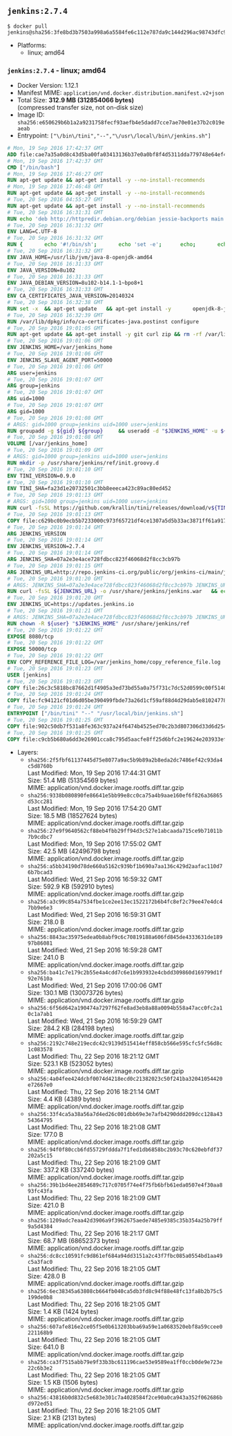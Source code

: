 ## `jenkins:2.7.4`

```console
$ docker pull jenkins@sha256:3fe8bd3b7503a998a6a5584fe6c112e787da9c144d296ac98743dfc9d96fa74f
```

-	Platforms:
	-	linux; amd64

### `jenkins:2.7.4` - linux; amd64

-	Docker Version: 1.12.1
-	Manifest MIME: `application/vnd.docker.distribution.manifest.v2+json`
-	Total Size: **312.9 MB (312854066 bytes)**  
	(compressed transfer size, not on-disk size)
-	Image ID: `sha256:e650629b6b1a2a9231758fecf93aefb4e5dadd7cce7ae70e01e37b2c019eaeab`
-	Entrypoint: `["\/bin\/tini","--","\/usr\/local\/bin\/jenkins.sh"]`

```dockerfile
# Mon, 19 Sep 2016 17:42:37 GMT
ADD file:cae7a35a0d8c43d5ba00fa03413136b37e0a0bf8f4d5311dda779748e64ef425 in / 
# Mon, 19 Sep 2016 17:42:37 GMT
CMD ["/bin/bash"]
# Mon, 19 Sep 2016 17:46:27 GMT
RUN apt-get update && apt-get install -y --no-install-recommends 		ca-certificates 		curl 		wget 	&& rm -rf /var/lib/apt/lists/*
# Mon, 19 Sep 2016 17:46:48 GMT
RUN apt-get update && apt-get install -y --no-install-recommends 		bzr 		git 		mercurial 		openssh-client 		subversion 				procps 	&& rm -rf /var/lib/apt/lists/*
# Tue, 20 Sep 2016 04:55:27 GMT
RUN apt-get update && apt-get install -y --no-install-recommends 		bzip2 		unzip 		xz-utils 	&& rm -rf /var/lib/apt/lists/*
# Tue, 20 Sep 2016 16:31:31 GMT
RUN echo 'deb http://httpredir.debian.org/debian jessie-backports main' > /etc/apt/sources.list.d/jessie-backports.list
# Tue, 20 Sep 2016 16:31:32 GMT
ENV LANG=C.UTF-8
# Tue, 20 Sep 2016 16:31:32 GMT
RUN { 		echo '#!/bin/sh'; 		echo 'set -e'; 		echo; 		echo 'dirname "$(dirname "$(readlink -f "$(which javac || which java)")")"'; 	} > /usr/local/bin/docker-java-home 	&& chmod +x /usr/local/bin/docker-java-home
# Tue, 20 Sep 2016 16:31:32 GMT
ENV JAVA_HOME=/usr/lib/jvm/java-8-openjdk-amd64
# Tue, 20 Sep 2016 16:31:33 GMT
ENV JAVA_VERSION=8u102
# Tue, 20 Sep 2016 16:31:33 GMT
ENV JAVA_DEBIAN_VERSION=8u102-b14.1-1~bpo8+1
# Tue, 20 Sep 2016 16:31:33 GMT
ENV CA_CERTIFICATES_JAVA_VERSION=20140324
# Tue, 20 Sep 2016 16:32:38 GMT
RUN set -x 	&& apt-get update 	&& apt-get install -y 		openjdk-8-jdk="$JAVA_DEBIAN_VERSION" 		ca-certificates-java="$CA_CERTIFICATES_JAVA_VERSION" 	&& rm -rf /var/lib/apt/lists/* 	&& [ "$JAVA_HOME" = "$(docker-java-home)" ]
# Tue, 20 Sep 2016 16:32:39 GMT
RUN /var/lib/dpkg/info/ca-certificates-java.postinst configure
# Tue, 20 Sep 2016 19:01:05 GMT
RUN apt-get update && apt-get install -y git curl zip && rm -rf /var/lib/apt/lists/*
# Tue, 20 Sep 2016 19:01:06 GMT
ENV JENKINS_HOME=/var/jenkins_home
# Tue, 20 Sep 2016 19:01:06 GMT
ENV JENKINS_SLAVE_AGENT_PORT=50000
# Tue, 20 Sep 2016 19:01:06 GMT
ARG user=jenkins
# Tue, 20 Sep 2016 19:01:07 GMT
ARG group=jenkins
# Tue, 20 Sep 2016 19:01:07 GMT
ARG uid=1000
# Tue, 20 Sep 2016 19:01:07 GMT
ARG gid=1000
# Tue, 20 Sep 2016 19:01:08 GMT
# ARGS: gid=1000 group=jenkins uid=1000 user=jenkins
RUN groupadd -g ${gid} ${group}     && useradd -d "$JENKINS_HOME" -u ${uid} -g ${gid} -m -s /bin/bash ${user}
# Tue, 20 Sep 2016 19:01:08 GMT
VOLUME [/var/jenkins_home]
# Tue, 20 Sep 2016 19:01:09 GMT
# ARGS: gid=1000 group=jenkins uid=1000 user=jenkins
RUN mkdir -p /usr/share/jenkins/ref/init.groovy.d
# Tue, 20 Sep 2016 19:01:10 GMT
ENV TINI_VERSION=0.9.0
# Tue, 20 Sep 2016 19:01:10 GMT
ENV TINI_SHA=fa23d1e20732501c3bb8eeeca423c89ac80ed452
# Tue, 20 Sep 2016 19:01:13 GMT
# ARGS: gid=1000 group=jenkins uid=1000 user=jenkins
RUN curl -fsSL https://github.com/krallin/tini/releases/download/v${TINI_VERSION}/tini-static -o /bin/tini && chmod +x /bin/tini   && echo "$TINI_SHA  /bin/tini" | sha1sum -c -
# Tue, 20 Sep 2016 19:01:13 GMT
COPY file:c629bc0b9ecb5b7233000c973f65721df4ce1307a5d5b33ac3871ff61a9172ff in /usr/share/jenkins/ref/init.groovy.d/tcp-slave-agent-port.groovy 
# Tue, 20 Sep 2016 19:01:14 GMT
ARG JENKINS_VERSION
# Tue, 20 Sep 2016 19:01:14 GMT
ENV JENKINS_VERSION=2.7.4
# Tue, 20 Sep 2016 19:01:14 GMT
ARG JENKINS_SHA=07a2e3e4ace728fdbcc823f46068d2f8cc3cb97b
# Tue, 20 Sep 2016 19:01:15 GMT
ARG JENKINS_URL=http://repo.jenkins-ci.org/public/org/jenkins-ci/main/jenkins-war/2.7.4/jenkins-war-2.7.4.war
# Tue, 20 Sep 2016 19:01:20 GMT
# ARGS: JENKINS_SHA=07a2e3e4ace728fdbcc823f46068d2f8cc3cb97b JENKINS_URL=http://repo.jenkins-ci.org/public/org/jenkins-ci/main/jenkins-war/2.7.4/jenkins-war-2.7.4.war gid=1000 group=jenkins uid=1000 user=jenkins
RUN curl -fsSL ${JENKINS_URL} -o /usr/share/jenkins/jenkins.war   && echo "${JENKINS_SHA}  /usr/share/jenkins/jenkins.war" | sha1sum -c -
# Tue, 20 Sep 2016 19:01:20 GMT
ENV JENKINS_UC=https://updates.jenkins.io
# Tue, 20 Sep 2016 19:01:21 GMT
# ARGS: JENKINS_SHA=07a2e3e4ace728fdbcc823f46068d2f8cc3cb97b JENKINS_URL=http://repo.jenkins-ci.org/public/org/jenkins-ci/main/jenkins-war/2.7.4/jenkins-war-2.7.4.war gid=1000 group=jenkins uid=1000 user=jenkins
RUN chown -R ${user} "$JENKINS_HOME" /usr/share/jenkins/ref
# Tue, 20 Sep 2016 19:01:22 GMT
EXPOSE 8080/tcp
# Tue, 20 Sep 2016 19:01:22 GMT
EXPOSE 50000/tcp
# Tue, 20 Sep 2016 19:01:22 GMT
ENV COPY_REFERENCE_FILE_LOG=/var/jenkins_home/copy_reference_file.log
# Tue, 20 Sep 2016 19:01:23 GMT
USER [jenkins]
# Tue, 20 Sep 2016 19:01:23 GMT
COPY file:26c3c5818bc87662d1f4905a3ed73bd55a0a75f731c7dc52d0599c00f51408e9 in /usr/local/bin/jenkins-support 
# Tue, 20 Sep 2016 19:01:24 GMT
COPY file:fc94121cf01d6d05be390499fbde73a26d1cf59af88d4d29dab5e81024778028 in /usr/local/bin/jenkins.sh 
# Tue, 20 Sep 2016 19:01:24 GMT
ENTRYPOINT ["/bin/tini" "--" "/usr/local/bin/jenkins.sh"]
# Tue, 20 Sep 2016 19:01:25 GMT
COPY file:902c50db7f531a8fe363c937a24f6474b4525ed70c2b3d807306d33d6d254a9d in /usr/local/bin/plugins.sh 
# Tue, 20 Sep 2016 19:01:25 GMT
COPY file:c9cb5b680a6dd3e26901cca8c795d5aacfe8ff25d6bfc2e19624e203933efea7 in /usr/local/bin/install-plugins.sh 
```

-	Layers:
	-	`sha256:2f5fbf61137445d75e8077a9ac5b9b89a2b8eda2dc7486ef42c93da4c5d8760b`  
		Last Modified: Mon, 19 Sep 2016 17:44:31 GMT  
		Size: 51.4 MB (51354569 bytes)  
		MIME: application/vnd.docker.image.rootfs.diff.tar.gzip
	-	`sha256:9338b080890fe86641e5bb99e8cc0ca75a4b9aae160ef6f826a36865d53cc281`  
		Last Modified: Mon, 19 Sep 2016 17:54:20 GMT  
		Size: 18.5 MB (18527624 bytes)  
		MIME: application/vnd.docker.image.rootfs.diff.tar.gzip
	-	`sha256:27e9f9640562cf88eb4fbb29ff94d3c527e1abcaada715ce9b71011b7b9cdbc7`  
		Last Modified: Mon, 19 Sep 2016 17:55:02 GMT  
		Size: 42.5 MB (42496798 bytes)  
		MIME: application/vnd.docker.image.rootfs.diff.tar.gzip
	-	`sha256:a5bb34190d78de660a5162c939bf1b690a7aa136c429d2aafac110d76b7bcad3`  
		Last Modified: Wed, 21 Sep 2016 16:59:32 GMT  
		Size: 592.9 KB (592910 bytes)  
		MIME: application/vnd.docker.image.rootfs.diff.tar.gzip
	-	`sha256:a3c99c854a7534fbe1ce2ee13ec1522172b6b4fc8ef2c79ee47e4dc47bb9e6e3`  
		Last Modified: Wed, 21 Sep 2016 16:59:31 GMT  
		Size: 218.0 B  
		MIME: application/vnd.docker.image.rootfs.diff.tar.gzip
	-	`sha256:8843ac35975edea0b8abf9c6c70819188a606fd845de4333631de18997b86081`  
		Last Modified: Wed, 21 Sep 2016 16:59:28 GMT  
		Size: 241.0 B  
		MIME: application/vnd.docker.image.rootfs.diff.tar.gzip
	-	`sha256:ba41c7e179c2b55e4a4cdd7c6e1b993932e4cbdd309860d169799d1f92e7610a`  
		Last Modified: Wed, 21 Sep 2016 17:00:06 GMT  
		Size: 130.1 MB (130073726 bytes)  
		MIME: application/vnd.docker.image.rootfs.diff.tar.gzip
	-	`sha256:6f56d642a190474a7297f62fe8ad3eb8a88a0094b558a47acc0fc2a10c1a7ab1`  
		Last Modified: Wed, 21 Sep 2016 16:59:29 GMT  
		Size: 284.2 KB (284198 bytes)  
		MIME: application/vnd.docker.image.rootfs.diff.tar.gzip
	-	`sha256:2192c748e219ecdc42c9139d515414eff858cb566e595cfc5fc56d8c1c083578`  
		Last Modified: Thu, 22 Sep 2016 18:21:12 GMT  
		Size: 523.1 KB (523052 bytes)  
		MIME: application/vnd.docker.image.rootfs.diff.tar.gzip
	-	`sha256:4a04fee424dcbf0074d4218ecd0c21382023c50f241ba32041054420e72667e0`  
		Last Modified: Thu, 22 Sep 2016 18:21:14 GMT  
		Size: 4.4 KB (4389 bytes)  
		MIME: application/vnd.docker.image.rootfs.diff.tar.gzip
	-	`sha256:33f4ca5a38a56a7d4ed26c001dbb69e3e7afb4290ddd209dcc128a4354364795`  
		Last Modified: Thu, 22 Sep 2016 18:21:08 GMT  
		Size: 177.0 B  
		MIME: application/vnd.docker.image.rootfs.diff.tar.gzip
	-	`sha256:94f0f80ccb6fd55729fddda7f1fed1db6858bc2b93c70c620ebfdf37202a5c15`  
		Last Modified: Thu, 22 Sep 2016 18:21:09 GMT  
		Size: 337.2 KB (337240 bytes)  
		MIME: application/vnd.docker.image.rootfs.diff.tar.gzip
	-	`sha256:39b1bd4ee2854689c717c0705f74e4f75fb6bfb61eda0507e4f30aa893fc43fa`  
		Last Modified: Thu, 22 Sep 2016 18:21:09 GMT  
		Size: 421.0 B  
		MIME: application/vnd.docker.image.rootfs.diff.tar.gzip
	-	`sha256:1209adc7eaa42d3906a9f3962675aede7485e9385c35b354a25b79ff9a5d4384`  
		Last Modified: Thu, 22 Sep 2016 18:21:17 GMT  
		Size: 68.7 MB (68652373 bytes)  
		MIME: application/vnd.docker.image.rootfs.diff.tar.gzip
	-	`sha256:dc8cc10591fc9d861ef684a94dd3151a2c43f7fbc085a0554bd1aa49c5a3fac0`  
		Last Modified: Thu, 22 Sep 2016 18:21:05 GMT  
		Size: 428.0 B  
		MIME: application/vnd.docker.image.rootfs.diff.tar.gzip
	-	`sha256:6ec38345a63808cb664fb040ca5db3fd8c94f88e48fc13fa8b2b75c5199de0b8`  
		Last Modified: Thu, 22 Sep 2016 18:21:05 GMT  
		Size: 1.4 KB (1424 bytes)  
		MIME: application/vnd.docker.image.rootfs.diff.tar.gzip
	-	`sha256:607afe816e2ce05f5e0b613203bba69a59e1a0683520ebf8a59ccee0221168b9`  
		Last Modified: Thu, 22 Sep 2016 18:21:05 GMT  
		Size: 641.0 B  
		MIME: application/vnd.docker.image.rootfs.diff.tar.gzip
	-	`sha256:ca3f7515abb79e9f33b3bc611196cae53e9589ea1ff0ccb0de9e723e22c6b3e2`  
		Last Modified: Thu, 22 Sep 2016 18:21:05 GMT  
		Size: 1.5 KB (1506 bytes)  
		MIME: application/vnd.docker.image.rootfs.diff.tar.gzip
	-	`sha256:43816b0d832c5e683e301c7a4028584f2ce90a0ca943a352f062686bd972ed51`  
		Last Modified: Thu, 22 Sep 2016 18:21:05 GMT  
		Size: 2.1 KB (2131 bytes)  
		MIME: application/vnd.docker.image.rootfs.diff.tar.gzip
